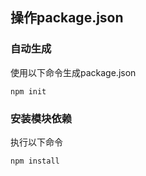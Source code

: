 ## 操作package.json

### 自动生成

使用以下命令生成package.json

```
npm init
```

### 安装模块依赖

执行以下命令

```
npm install
```

